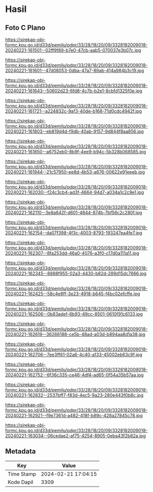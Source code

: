 # Hasil

## Foto C Plano

https://sirekap-obj-formc.kpu.go.id/d33d/pemilu/pdpr/33/28/18/20/09/3328182009018-20240221-161501--02ff9f89-b7e0-47cb-aab5-070037e3b07c.jpg

https://sirekap-obj-formc.kpu.go.id/d33d/pemilu/pdpr/33/28/18/20/09/3328182009018-20240221-161601--47d08053-0dba-47a7-89ab-414a984b3c19.jpg

https://sirekap-obj-formc.kpu.go.id/d33d/pemilu/pdpr/33/28/18/20/09/3328182009018-20240221-161643--50602d23-6fd8-4c7b-b2e1-8cbfd1325f0e.jpg

https://sirekap-obj-formc.kpu.go.id/d33d/pemilu/pdpr/33/28/18/20/09/3328182009018-20240221-161721--a224832c-9af3-40de-b168-71d0cdc4942f.jpg

https://sirekap-obj-formc.kpu.go.id/d33d/pemilu/pdpr/33/28/18/20/09/3328182009018-20240221-161803--eb819d4d-f9db-40ab-9157-9d844f8aa856.jpg

https://sirekap-obj-formc.kpu.go.id/d33d/pemilu/pdpr/33/28/18/20/09/3328182009018-20240221-161850--a6752eb0-8b9f-4ee9-b94c-5b328b068585.jpg

https://sirekap-obj-formc.kpu.go.id/d33d/pemilu/pdpr/33/28/18/20/09/3328182009018-20240221-161944--21c57950-ee8d-4b53-a676-00622e91eeeb.jpg

https://sirekap-obj-formc.kpu.go.id/d33d/pemilu/pdpr/33/28/18/20/09/3328182009018-20240221-162030--f24c3cb4-ad3f-4664-94d7-a034a1c2c9e1.jpg

https://sirekap-obj-formc.kpu.go.id/d33d/pemilu/pdpr/33/28/18/20/09/3328182009018-20240221-162110--3e8a642f-d601-4844-874b-7bf56c2c280f.jpg

https://sirekap-obj-formc.kpu.go.id/d33d/pemilu/pdpr/33/28/18/20/09/3328182009018-20240221-162154--da07f398-4f3c-4003-8793-193247ea4fe7.jpg

https://sirekap-obj-formc.kpu.go.id/d33d/pemilu/pdpr/33/28/18/20/09/3328182009018-20240221-162307--8fa253dd-46a0-4076-a3f0-c17d0a111a11.jpg

https://sirekap-obj-formc.kpu.go.id/d33d/pemilu/pdpr/33/28/18/20/09/3328182009018-20240221-162345--8888f955-02a3-4430-b82d-289d15dc7666.jpg

https://sirekap-obj-formc.kpu.go.id/d33d/pemilu/pdpr/33/28/18/20/09/3328182009018-20240221-162425--58c4e8ff-3e23-4918-b645-f4bc02efcffe.jpg

https://sirekap-obj-formc.kpu.go.id/d33d/pemilu/pdpr/33/28/18/20/09/3328182009018-20240221-162506--0b83adef-6b93-49cc-8501-0610f91c6133.jpg

https://sirekap-obj-formc.kpu.go.id/d33d/pemilu/pdpr/33/28/18/20/09/3328182009018-20240221-162619--36266188-ce5b-48ad-a03d-b894aa8d1a38.jpg

https://sirekap-obj-formc.kpu.go.id/d33d/pemilu/pdpr/33/28/18/20/09/3328182009018-20240221-162706--7ee3ff61-02a6-4c40-a133-45002eb63c9f.jpg

https://sirekap-obj-formc.kpu.go.id/d33d/pemilu/pdpr/33/28/18/20/09/3328182009018-20240221-162752--6f36c335-ce46-4df4-ad65-0f54a35b57aa.jpg

https://sirekap-obj-formc.kpu.go.id/d33d/pemilu/pdpr/33/28/18/20/09/3328182009018-20240221-162832--2537bff7-f83d-4ec5-9a23-280e443f0b8c.jpg

https://sirekap-obj-formc.kpu.go.id/d33d/pemilu/pdpr/33/28/18/20/09/3328182009018-20240221-162921--f9e7361d-a482-418f-b89c-428a27845c78.jpg

https://sirekap-obj-formc.kpu.go.id/d33d/pemilu/pdpr/33/28/18/20/09/3328182009018-20240221-163034--06cedae2-af75-4254-8905-0eba43f2b82a.jpg


## Metadata

| Key        | Value               |
| ---------- | ------------------- |
| Time Stamp | 2024-02-21 17:04:15 |
| Kode Dapil | 3309                |



